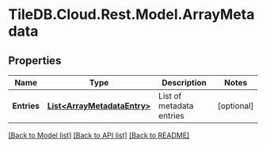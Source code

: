 
# TileDB.Cloud.Rest.Model.ArrayMetadata

## Properties

Name | Type | Description | Notes
------------ | ------------- | ------------- | -------------
**Entries** | [**List&lt;ArrayMetadataEntry&gt;**](ArrayMetadataEntry.md) | List of metadata entries | [optional] 

[[Back to Model list]](../README.md#documentation-for-models)
[[Back to API list]](../README.md#documentation-for-api-endpoints)
[[Back to README]](../README.md)


